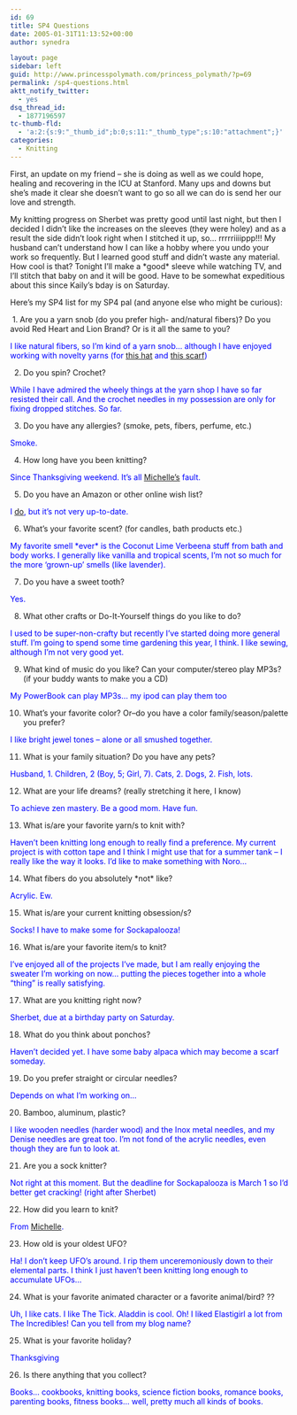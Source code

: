 ```yaml
---
id: 69
title: SP4 Questions
date: 2005-01-31T11:13:52+00:00
author: synedra

layout: page
sidebar: left
guid: http://www.princesspolymath.com/princess_polymath/?p=69
permalink: /sp4-questions.html
aktt_notify_twitter:
  - yes
dsq_thread_id:
  - 1877196597
tc-thumb-fld:
  - 'a:2:{s:9:"_thumb_id";b:0;s:11:"_thumb_type";s:10:"attachment";}'
categories:
  - Knitting
---
```

First, an update on my friend &#8211; she is doing as well as we could hope, healing and recovering in the ICU at Stanford. Many ups and downs but she&#8217;s made it clear she doesn&#8217;t want to go so all we can do is send her our love and strength.
  
My knitting progress on Sherbet was pretty good until last night, but then I decided I didn&#8217;t like the increases on the sleeves (they were holey) and as a result the side didn&#8217;t look right when I stitched it up, so&#8230; rrrrriiiippp!!! My husband can&#8217;t understand how I can like a hobby where you undo your work so frequently. But I learned good stuff and didn&#8217;t waste any material. How cool is that? Tonight I&#8217;ll make a \*good\* sleeve while watching TV, and I&#8217;ll stitch that baby on and it will be good. Have to be somewhat expeditious about this since Kaily&#8217;s bday is on Saturday.
  
Here&#8217;s my SP4 list for my SP4 pal (and anyone else who might be curious):
  
 1. Are you a yarn snob (do you prefer high- and/natural fibers)? Do you avoid Red Heart and Lion Brand? Or is it all the same to you? 
  
<font color=blue>I like natural fibers, so I&#8217;m kind of a yarn snob&#8230; although I have enjoyed working with novelty yarns (for [this hat](http://www.perlgoddess.com/blog/archives/2004/12/a_finished_obje.html) and [this scarf](http://www.perlgoddess.com/blog/archives/2004/12/ribbon_yarn_sca.html))</font>
  
2. Do you spin? Crochet?
  
<font color=blue>While I have admired the wheely things at the yarn shop I have so far resisted their call. And the crochet needles in my possession are only for fixing dropped stitches. So far. </font>
  
3. Do you have any allergies? (smoke, pets, fibers, perfume, etc.)
  
<font color=blue>Smoke.</font>
  
4. How long have you been knitting?
  
<font color=blue>Since Thanksgiving weekend. It&#8217;s all [Michelle&#8217;s](http://fickleknitterfiend.domestigirl.com) fault.</font>
  
5. Do you have an Amazon or other online wish list?
  
<font color=blue>I [do](http://www.amazon.com/gp/registry/registry.html/104-4923576-5665505?%5Fencoding=UTF8&id=1UYZQR4LWMTPC), but it&#8217;s not very up-to-date. </font>
  
6. What&#8217;s your favorite scent? (for candles, bath products etc.)
  
<font color=blue>My favorite smell \*ever\* is the Coconut Lime Verbeena stuff from bath and body works. I generally like vanilla and tropical scents, I&#8217;m not so much for the more &#8216;grown-up&#8217; smells (like lavender).</font>
  
7. Do you have a sweet tooth?
  
<font color=blue>Yes.</font>
  
8. What other crafts or Do-It-Yourself things do you like to do?
  
<font color=blue>I used to be super-non-crafty but recently I&#8217;ve started doing more general stuff. I&#8217;m going to spend some time gardening this year, I think. I like sewing, although I&#8217;m not very good yet.</font>
  
9. What kind of music do you like? Can your computer/stereo play MP3s? (if your buddy wants to make you a CD) 
  
<font color=blue>My PowerBook can play MP3s&#8230; my ipod can play them too </font>
  
10. What&#8217;s your favorite color? Or&#8211;do you have a color family/season/palette you prefer?
  
<font color=blue>I like bright jewel tones &#8211; alone or all smushed together.</font>
  
11. What is your family situation? Do you have any pets?
  
<font color=blue>Husband, 1. Children, 2 (Boy, 5; Girl, 7). Cats, 2. Dogs, 2. Fish, lots.</font>
  
12. What are your life dreams? (really stretching it here, I know)
  
<font color=blue>To achieve zen mastery. Be a good mom. Have fun.</font>
  
13. What is/are your favorite yarn/s to knit with?
  
<font color=blue>Haven&#8217;t been knitting long enough to really find a preference. My current project is with cotton tape and I think I might use that for a summer tank &#8211; I really like the way it looks. I&#8217;d like to make something with Noro&#8230;</font>
  
14. What fibers do you absolutely \*not\* like? 
  
<font color=blue>Acrylic. Ew.</font>
  
15. What is/are your current knitting obsession/s? 
  
<font color=blue>Socks! I have to make some for Sockapalooza!</font>
  
16. What is/are your favorite item/s to knit?
  
<font color=blue>I&#8217;ve enjoyed all of the projects I&#8217;ve made, but I am really enjoying the sweater I&#8217;m working on now&#8230; putting the pieces together into a whole &#8220;thing&#8221; is really satisfying.</font>
  
17. What are you knitting right now?
  
<font color=blue>Sherbet, due at a birthday party on Saturday.</font>
  
18. What do you think about ponchos? 
  
<font color=blue>Haven&#8217;t decided yet. I have some baby alpaca which may become a scarf someday.</font>
  
19. Do you prefer straight or circular needles?
  
<font color=blue>Depends on what I&#8217;m working on&#8230;</font>
  
20. Bamboo, aluminum, plastic?
  
<font color=blue>I like wooden needles (harder wood) and the Inox metal needles, and my Denise needles are great too. I&#8217;m not fond of the acrylic needles, even though they are fun to look at.</font>
  
21. Are you a sock knitter?
  
<font color=blue>Not right at this moment. But the deadline for Sockapalooza is March 1 so I&#8217;d better get cracking! (right after Sherbet)</font>
  
22. How did you learn to knit?
  
<font color=blue>From [Michelle](http://fickleknitterfiend.blogspot.com/).</font>
  
23. How old is your oldest UFO?
  
<font color=blue>Ha! I don&#8217;t keep UFO&#8217;s around. I rip them unceremoniously down to their elemental parts. I think I just haven&#8217;t been knitting long enough to accumulate UFOs&#8230;</font>
  
24. What is your favorite animated character or a favorite animal/bird? ??
  
<font color=blue>Uh, I like cats. I like The Tick. Aladdin is cool. Oh! I liked Elastigirl a lot from The Incredibles! Can you tell from my blog name?</font>
  
25. What is your favorite holiday?
  
<font color=blue>Thanksgiving</font>
  
26. Is there anything that you collect?
  
<font color=blue>Books&#8230; cookbooks, knitting books, science fiction books, romance books, parenting books, fitness books&#8230; well, pretty much all kinds of books.</font>